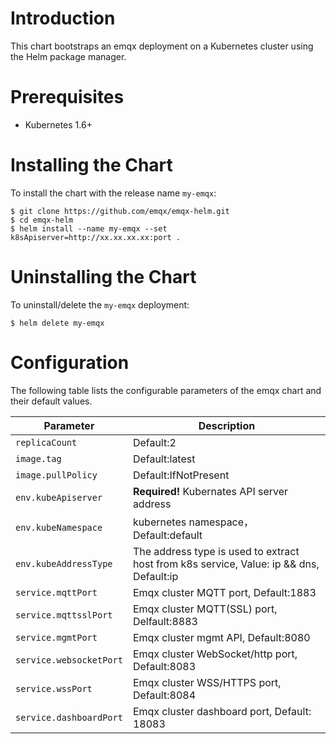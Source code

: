 # Introduction
This chart bootstraps an emqx deployment on a Kubernetes cluster using the Helm package manager.

# Prerequisites
+ Kubernetes 1.6+

# Installing the Chart
To install the chart with the release name `my-emqx`:
```
$ git clone https://github.com/emqx/emqx-helm.git
$ cd emqx-helm
$ helm install --name my-emqx --set k8sApiserver=http://xx.xx.xx.xx:port .
```

# Uninstalling the Chart
To uninstall/delete the `my-emqx` deployment:
```
$ helm delete my-emqx
```

# Configuration
The following table lists the configurable parameters of the emqx chart and their default values.

| Parameter  | Description |
| ---        |  ---        |
| `replicaCount` |  Default:2 |
| `image.tag` | Default:latest  |
| `image.pullPolicy`  | Default:IfNotPresent  |
| `env.kubeApiserver`  | **Required!** Kubernates API server address |
| `env.kubeNamespace`  | kubernetes namespace， Default:default |
| `env.kubeAddressType`  | The address type is used to extract host from k8s service, Value: ip && dns,  Default:ip  |
| `service.mqttPort`  | Emqx cluster MQTT port, Default:1883  |
| `service.mqttsslPort` | Emqx cluster MQTT(SSL) port, Delfault:8883  |
| `service.mgmtPort`  | Emqx cluster mgmt API, Default:8080  |
| `service.websocketPort`  | Emqx cluster WebSocket/http port, Default:8083  |
| `service.wssPort`  | Emqx cluster WSS/HTTPS port, Default:8084  |
| `service.dashboardPort` | Emqx cluster dashboard port, Default: 18083 |
